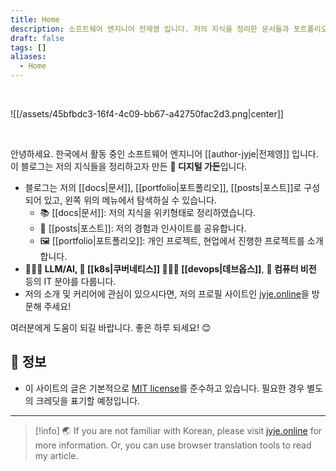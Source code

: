 ```yaml
---
title: Home
description: 소프트웨어 엔지니어 전제영 입니다. 저의 지식을 정리한 문서들과 포트폴리오를 소개합니다.
draft: false
tags: []
aliases:
  - Home
---
```


<br>

![[/assets/45bfbdc3-16f4-4c09-bb67-a42750fac2d3.png|center]]

<br>

안녕하세요. 한국에서 활동 중인 소프트웨어 엔지니어 [[author-jyje|전제영]] 입니다. 이 블로그는 저의 지식들을 정리하고자 만든 **🌿 디지털 가든**입니다.

- 블로그는 저의 [[docs|문서]], [[portfolio|포트폴리오]], [[posts|포스트]]로 구성되어 있고, 왼쪽 위의 메뉴에서 탐색하실 수 있습니다.
  - 📚 [[docs|문서]]: 저의 지식을 위키형태로 정리하였습니다.
  - 📝 [[posts|포스트]]: 저의 경험과 인사이트를 공유합니다.
  - 🖼️ [[portfolio|포트폴리오]]: 개인 프로젝트, 현업에서 진행한 프로젝트를 소개합니다.
- **👨🏼‍🔬 LLM/AI, 🐳 [[k8s|쿠버네티스]] 🧑🏼‍💻 [[devops|데브옵스]]**, **🥽 컴퓨터 비전** 등의 IT 분야를 다룹니다.
- 저의 소개 및 커리어에 관심이 있으시다면, 저의 프로필 사이트인 [jyje.online](https://jyje.online)을 방문해 주세요!

여러분에게 도움이 되길 바랍니다. 좋은 하루 되세요! 😊

## 📑 정보
- 이 사이트의 글은 기본적으로 [MIT license](https://github.com/jyje/blog/blob/main/LICENSE.txt)를 준수하고 있습니다. 필요한 경우 별도의 크레딧을 표기할 예정입니다.

---
> [!info]
> 🌏 If you are not familiar with Korean, please visit [jyje.online](https://jyje.online) for more information. Or, you can use browser translation tools to read my article.
